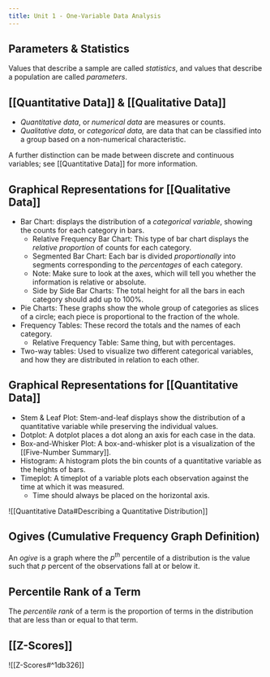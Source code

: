 ```yaml
---
title: Unit 1 - One-Variable Data Analysis
---
```

## Parameters & Statistics
Values that describe a sample are called *statistics*, and values that describe a population are called *parameters*.

## [[Quantitative Data]] & [[Qualitative Data]]
- *Quantitative data*, or *numerical data* are measures or counts.
- *Qualitative data*, or *categorical data,* are data that can be classified into a group based on a non-numerical characteristic.

A further distinction can be made between discrete and continuous variables; see [[Quantitative Data]] for more information.

## Graphical Representations for [[Qualitative Data]]
- Bar Chart: displays the distribution of a *categorical variable*, showing the counts for each category in bars.
	- Relative Frequency Bar Chart: This type of bar chart displays the *relative proportion* of counts for each category.
	- Segmented Bar Chart: Each bar is divided *proportionally* into segments corresponding to the *percentages* of each category.
	- Note: Make sure to look at the axes, which will tell you whether the information is relative or absolute.
	- Side by Side Bar Charts: The total height for all the bars in each category should add up to 100%.
- Pie Charts: These graphs show the whole group of categories as slices of a circle; each piece is proportional to the fraction of the whole.
- Frequency Tables: These record the totals and the names of each category.
	- Relative Frequency Table: Same thing, but with percentages.
- Two-way tables: Used to visualize two different categorical variables, and how they are distributed in relation to each other.

## Graphical Representations for [[Quantitative Data]]
- Stem & Leaf Plot: Stem-and-leaf displays show the distribution of a quantitative variable while preserving the individual values.
- Dotplot: A dotplot places a dot along an axis for each case in the data.
- Box-and-Whisker Plot: A box-and-whisker plot is a visualization of the [[Five-Number Summary]].
- Histogram: A histogram plots the bin counts of a quantitative variable as the heights of bars.
- Timeplot: A timeplot of a variable plots each observation against the time at which it was measured.
	- Time should always be placed on the horizontal axis.

![[Quantitative Data#Describing a Quantitative Distribution]]

## Ogives (Cumulative Frequency Graph Definition)
An *ogive* is a graph where the $p^{th}$ percentile of a distribution is the value such that $p$ percent of the observations fall at or below it.

## Percentile Rank of a Term
The *percentile rank* of a term is the proportion of terms in the distribution that are less than or equal to that term.

## [[Z-Scores]]
![[Z-Scores#^1db326]]